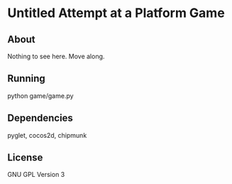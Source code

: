 Untitled Attempt at a Platform Game
===================================

About
-----
Nothing to see here. Move along.

Running
-------
python game/game.py

Dependencies
------------
pyglet, cocos2d, chipmunk

License
------
GNU GPL Version 3

